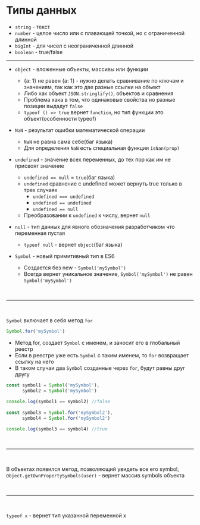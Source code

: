 # Типы данных

* `string` - текст
* `number` - целое число или с плавающей точкой, но с ограниченной длинной
* `bigInt` - для чисел с неограниченной длинной
* `boolean` - true/false

___

* `object` - вложенные объекты, массивы или функции
    * {a: 1} не равен {a: 1} - нужно делать сравнивание по ключам и значениям, так как это две разные ссылки на объект
    * Либо хак объект `JSON.stringlify()`, объектов и сравнения 
    * Проблема хака в том, что одинаковые свойства но разные позиции выдадут `false`
    * `typeof () => true`  вернет `function`, но тип функции это объект(особенности typeof)

* `NaN` - результат ошибки математической операции
    * `NaN` не равна сама себе(баг языка)
    * Для определения `NaN` есть специальная функция `isNan(prop)`

* `undefined` - значение всех переменных, до тех пор как им не присвоят значение
    * `undefined == null` = `true`(баг языка)
    * `undefined` сравнение с undefined может вернуть true только в трех случаях
        * `undefined === undefined`
        * `undefined == undefined`
        * `undefined == null`
    * Преобразовании к `undefined` к числу, вернет `null`   

* `null` - тип данных для явного обозначения разработчиком что переменная пустая
    * `typeof null` - вернет `object`(баг языка) 

* `Symbol` - новый примитивный тип в ES6
    * Создается без new - `Symbol('mySymbol')`
    * Всегда вернет уникальное значение, `Symbol('mySymbol')` не равен `Symbol('mySymbol')`
    
<br>

---

<br>      
    
`Symbol` включает в себя метод `for`
```javascript
Symbol.for('mySymbol')
```    
* Метод for, создает `Symbol` с именем, и заносит его в глобальный реестр  
* Если в реестре уже есть `Symbol` с таким именем, то `for` возвращает ссылку на него  
* В таком случаи два `Symbol` созданные через `for`, будут равны друг другу    
```javascript
const symbol1 = Symbol('mySymbol'),
      symbol2 = Symbol('mySymbol')
      
console.log(symbol1 == symbol2) //false
      
const symbol3 = Symbol.for('mySymbol2'),
      symbol4 = Symbol.for('mySymbol2')

console.log(symbol3 == symbol4) //true
```
    
<br>

---

<br>     
    
В объектах появился метод, позволяющий увидеть все его symbol, `Object.getOwnPropertySymbols(user)` - вернет массив symbols объекта

<br>

---

<br> 

`typeof x` - вернет тип указанной переменной x 